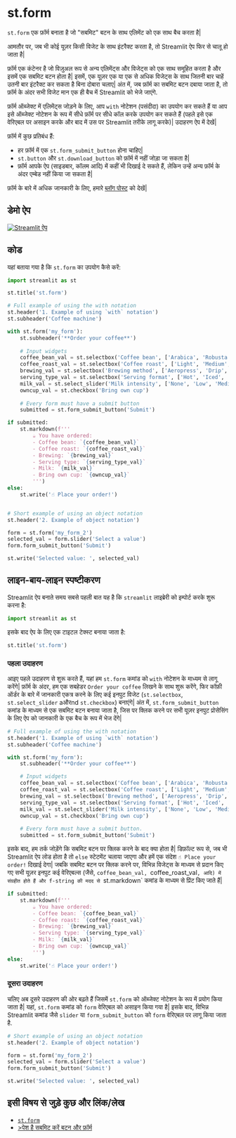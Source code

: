 # st.form

`st.form` एक फ़ॉर्म बनाता है जो "सबमिट" बटन के साथ एलिमेंट को एक साथ बैच करता है|

आमतौर पर, जब भी कोई यूज़र किसी विजेट के साथ इंटरैक्ट करता है, तो Streamlit ऐप फिर से चालू हो जाता है|

फ़ॉर्म एक कंटेनर है जो विज़ुअल रूप से अन्य एलिमेंट्स और विजेट्स को एक साथ समूहित करता है और इसमें एक सबमिट बटन होता है|
इसमें, एक यूज़र एक या एक से अधिक विजेट्स के साथ जितनी बार चाहें उतनी बार इंटरैक्ट कर सकता है बिना दोबारा चलाए|
अंत में, जब फ़ॉर्म का सबमिट बटन दबाया जाता है, तो फ़ॉर्म के अंदर सभी विजेट मान एक ही बैच में Streamlit को भेजे जाएंगे.

फ़ॉर्म ऑब्जेक्ट में एलिमेंट्स जोड़ने के लिए, आप  `with` नोटेशन (पसंदीदा) का उपयोग कर सकते हैं या आप इसे ऑब्जेक्ट नोटेशन के रूप में सीधे फ़ॉर्म पर सीधे कॉल करके उपयोग कर सकते हैं (पहले इसे एक वेरिएबल पर असाइन करके और बाद में उस पर Streamlit तरीके लागू करके)|
उदाहरण ऐप में देखें|

फ़ॉर्म में कुछ प्रतिबंध हैं:
- हर फ़ॉर्म में एक `st.form_submit_button` होना चाहिए|
- `st.button` और  `st.download_button` को फ़ॉर्म में नहीं जोड़ा जा सकता है|
- फ़ॉर्म आपके ऐप (साइडबार, कॉलम आदि) में कहीं भी दिखाई दे सकते हैं, लेकिन उन्हें अन्य फ़ॉर्म के अंदर एम्बेड नहीं किया जा सकता है|

फ़ॉर्म के बारे में अधिक जानकारी के लिए, हमारे [ब्लॉग पोस्ट](https://blog.streamlit.io/introducing-submit-button-and-forms/) को देखें|

## डेमो ऐप

[![Streamlit ऐप](https://static.streamlit.io/badges/streamlit_badge_black_white.svg)](https://share.streamlit.io/dataprofessor/st.form/)

## कोड
यहां बताया गया है कि `st.form` का उपयोग कैसे करें:
```python
import streamlit as st

st.title('st.form')

# Full example of using the with notation
st.header('1. Example of using `with` notation')
st.subheader('Coffee machine')

with st.form('my_form'):
    st.subheader('**Order your coffee**')
    
    # Input widgets
    coffee_bean_val = st.selectbox('Coffee bean', ['Arabica', 'Robusta'])
    coffee_roast_val = st.selectbox('Coffee roast', ['Light', 'Medium', 'Dark'])
    brewing_val = st.selectbox('Brewing method', ['Aeropress', 'Drip', 'French press', 'Moka pot', 'Siphon'])
    serving_type_val = st.selectbox('Serving format', ['Hot', 'Iced', 'Frappe'])
    milk_val = st.select_slider('Milk intensity', ['None', 'Low', 'Medium', 'High'])
    owncup_val = st.checkbox('Bring own cup')
    
    # Every form must have a submit button
    submitted = st.form_submit_button('Submit')

if submitted:
    st.markdown(f'''
        ☕ You have ordered:
        - Coffee bean: `{coffee_bean_val}`
        - Coffee roast: `{coffee_roast_val}`
        - Brewing: `{brewing_val}`
        - Serving type: `{serving_type_val}`
        - Milk: `{milk_val}`
        - Bring own cup: `{owncup_val}`
        ''')
else:
    st.write('☝️ Place your order!')


# Short example of using an object notation
st.header('2. Example of object notation')

form = st.form('my_form_2')
selected_val = form.slider('Select a value')
form.form_submit_button('Submit')

st.write('Selected value: ', selected_val)
```

## लाइन-बाय-लाइन स्पष्टीकरण
Streamlit ऐप बनाते समय सबसे पहली बात यह है कि `streamlit` लाइब्रेरी को इम्पोर्ट करके शुरू करना है:
```python
import streamlit as st
```

इसके बाद ऐप के लिए एक टाइटल टेक्स्ट बनाया जाता है:
```python
st.title('st.form')
```

### पहला उदाहरण
आइए पहले उदाहरण से शुरू करते हैं, यहां हम `st.form` कमांड को `with` नोटेशन के माध्यम से लागू करेंगे|
फ़ॉर्म के अंदर, हम एक सबहेडर `Order your coffee` लिखने के साथ शुरू करेंगे, फिर कॉफ़ी ऑर्डर के बारे में जानकारी एकत्र करने के लिए कई इनपुट विजेट (`st.selectbox`, `st.select_slider` aऔरnd `st.checkbox`) बनाएंगे|
अंत में, `st.form_submit_button` कमांड के माध्यम से एक सबमिट बटन बनाया जाता है, जिस पर क्लिक करने पर सभी यूज़र इनपुट प्रोसेसिंग के लिए ऐप को जानकारी के एक बैच के रूप में भेज देंगे|

```python
# Full example of using the with notation
st.header('1. Example of using `with` notation')
st.subheader('Coffee machine')

with st.form('my_form'):
    st.subheader('**Order your coffee**')

    # Input widgets
    coffee_bean_val = st.selectbox('Coffee bean', ['Arabica', 'Robusta'])
    coffee_roast_val = st.selectbox('Coffee roast', ['Light', 'Medium', 'Dark'])
    brewing_val = st.selectbox('Brewing method', ['Aeropress', 'Drip', 'French press', 'Moka pot', 'Siphon'])
    serving_type_val = st.selectbox('Serving format', ['Hot', 'Iced', 'Frappe'])
    milk_val = st.select_slider('Milk intensity', ['None', 'Low', 'Medium', 'High'])
    owncup_val = st.checkbox('Bring own cup')
    
    # Every form must have a submit button.
    submitted = st.form_submit_button('Submit')
```

इसके बाद, हम तर्क जोड़ेंगे कि सबमिट बटन पर क्लिक करने के बाद क्या होता है| डिफ़ॉल्ट रूप से, जब भी Streamlit ऐप लोड होता है तो `else` स्टेटमेंट चलाया जाएगा और हमें एक संदेश `☝️ Place your order!` दिखाई देगा| जबकि सबमिट बटन पर क्लिक करने पर, विभिन्न विजेट्स के माध्यम से प्रदान किए गए सभी यूज़र इनपुट कई वेरिएबल्स (जैसे, `coffee_bean_val, `coffee_roast_val`, आदि) में संग्रहीत होते हैं और f-string की मदद से `st.markdown` कमांड के माध्यम से प्रिंट किए जाते हैं|
```python
if submitted:
    st.markdown(f'''
        ☕ You have ordered:
        - Coffee bean: `{coffee_bean_val}`
        - Coffee roast: `{coffee_roast_val}`
        - Brewing: `{brewing_val}`
        - Serving type: `{serving_type_val}`
        - Milk: `{milk_val}`
        - Bring own cup: `{owncup_val}`
        ''')
else:
    st.write('☝️ Place your order!')
```


### दूसरा उदाहरण
चलिए अब दूसरे उदाहरण की ओर बढ़ते हैं जिसमें `st.form` को ऑब्जेक्ट नोटेशन के रूप में प्रयोग किया जाता है|
यहां, `st.form` कमांड को `form` वेरिएबल को असाइन किया गया है|
इसके बाद, विभिन्न Streamlit कमांड जैसे `slider` या `form_submit_button` को `form` वेरिएबल पर लागू किया जाता है.

```python
# Short example of using an object notation
st.header('2. Example of object notation')

form = st.form('my_form_2')
selected_val = form.slider('Select a value')
form.form_submit_button('Submit')

st.write('Selected value: ', selected_val)
```

## इसी विषय से जुड़े कुछ और लिंक/लेख
- [`st.form`](https://docs.streamlit.io/library/api-reference/control-flow/st.form)
- [>पेश है सबमिट करें बटन और फ़ॉर्म](https://blog.streamlit.io/introducing-submit-button-and-forms/)
